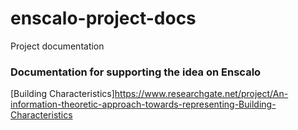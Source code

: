 # enscalo-project-docs
Project documentation

### Documentation for supporting the idea on Enscalo

[Building Characteristics]https://www.researchgate.net/project/An-information-theoretic-approach-towards-representing-Building-Characteristics
